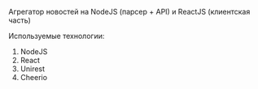 Агрегатор новостей на NodeJS (парсер + API) и ReactJS (клиентская часть)

Используемые технологии:
1. NodeJS
2. React
3. Unirest
4. Cheerio 